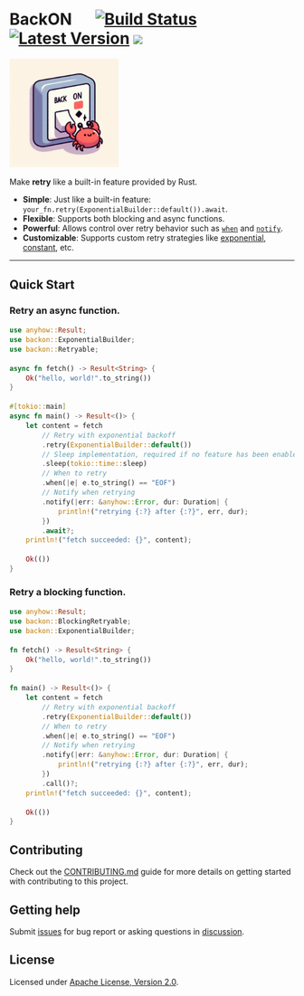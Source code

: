 # BackON &emsp; [![Build Status]][actions] [![Latest Version]][crates.io] [![](https://img.shields.io/discord/1111711408875393035?logo=discord&label=discord)](https://discord.gg/8ARnvtJePD)

[Build Status]: https://img.shields.io/github/actions/workflow/status/Xuanwo/backon/ci.yml?branch=main
[actions]: https://github.com/Xuanwo/backon/actions?query=branch%3Amain
[Latest Version]: https://img.shields.io/crates/v/backon.svg
[crates.io]: https://crates.io/crates/backon

<img src="./.github/assets/logo.jpeg" alt="BackON" width="38.2%"/>

Make **retry** like a built-in feature provided by Rust.

- **Simple**: Just like a built-in feature: `your_fn.retry(ExponentialBuilder::default()).await`.
- **Flexible**: Supports both blocking and async functions.
- **Powerful**: Allows control over retry behavior such as [`when`](https://docs.rs/backon/latest/backon/struct.Retry.html#method.when) and [`notify`](https://docs.rs/backon/latest/backon/struct.Retry.html#method.notify).
- **Customizable**: Supports custom retry strategies like [exponential](https://docs.rs/backon/latest/backon/struct.ExponentialBuilder.html), [constant](https://docs.rs/backon/latest/backon/struct.ConstantBuilder.html), etc.

---

## Quick Start

### Retry an async function.

```rust
use anyhow::Result;
use backon::ExponentialBuilder;
use backon::Retryable;

async fn fetch() -> Result<String> {
    Ok("hello, world!".to_string())
}

#[tokio::main]
async fn main() -> Result<()> {
    let content = fetch
        // Retry with exponential backoff
        .retry(ExponentialBuilder::default())
        // Sleep implementation, required if no feature has been enabled
        .sleep(tokio::time::sleep)
        // When to retry
        .when(|e| e.to_string() == "EOF")
        // Notify when retrying
        .notify(|err: &anyhow::Error, dur: Duration| {
            println!("retrying {:?} after {:?}", err, dur);
        })
        .await?;
    println!("fetch succeeded: {}", content);

    Ok(())
}
```

### Retry a blocking function.

```rust
use anyhow::Result;
use backon::BlockingRetryable;
use backon::ExponentialBuilder;

fn fetch() -> Result<String> {
    Ok("hello, world!".to_string())
}

fn main() -> Result<()> {
    let content = fetch
        // Retry with exponential backoff
        .retry(ExponentialBuilder::default())
        // When to retry
        .when(|e| e.to_string() == "EOF")
        // Notify when retrying
        .notify(|err: &anyhow::Error, dur: Duration| {
            println!("retrying {:?} after {:?}", err, dur);
        })
        .call()?;
    println!("fetch succeeded: {}", content);

    Ok(())
}
```

## Contributing

Check out the [CONTRIBUTING.md](./CONTRIBUTING.md) guide for more details on getting started with contributing to this
project.

## Getting help

Submit [issues](https://github.com/Xuanwo/backon/issues/new/choose) for bug report or asking questions
in [discussion](https://github.com/Xuanwo/backon/discussions/new?category=q-a).

## License

Licensed under <a href="./LICENSE">Apache License, Version 2.0</a>.
